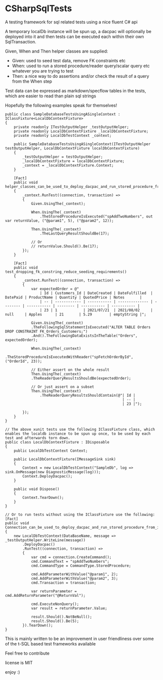 # CSharpSqlTests

A testing framework for sql related tests using a nice fluent C# api

A temporary localDb instance will be spun up, a dacpac will optionally be deployed into it and then tests can be executed each within their own SqlTransaction.

Given, When and Then helper classes are supplied:
- Given: used to seed test data, remove FK constraints etc
- When: used to run a stored procedure/reader query/scalar query etc whatever you are trying to test
- Then: a nice way to do assertions and/or check the result of a query from the When step

Test data can be expressed as markdown/specflow tables in the tests, which are easier to read than plain sql strings

Hopefully the following examples speak for themselves!

```CSharp
public class SampleDatabaseTestsUsingASingleContext : IClassFixture<LocalDbContextFixture>
{
    private readonly ITestOutputHelper _testOutputHelper;
    private readonly LocalDbContextFixture _localDbContextFixture;
    private readonly LocalDbTestContext _context;

    public SampleDatabaseTestsUsingASingleContext(ITestOutputHelper testOutputHelper, LocalDbContextFixture localDbContextFixture)
    {
        _testOutputHelper = testOutputHelper;
        _localDbContextFixture = localDbContextFixture;
        _context = _localDbContextFixture.Context;
    }
        
    [Fact]
    public void helper_classes_can_be_used_to_deploy_dacpac_and_run_stored_procedure_from_it()
    {
        _context.RunTest((connection, transaction) =>
        {
            Given.UsingThe(_context);

            When.UsingThe(_context)
                .TheStoredProcedureIsExecuted("spAddTwoNumbers", out var returnValue, ("@param1", 5), ("@param2", 12));

            Then.UsingThe(_context)
                .TheLastQueryResultShouldBe(17);

            // Or
            // returnValue.Should().Be(17);
        });
    }

    [Fact]
    public void test_dropping_fk_constring_reduce_seeding_requirements() 
    {
        _context.RunTest((connection, transaction) => 
        {
            var expectedOrder = @"
                | Id | Customers_Id | DateCreated | DateFulfilled  | DatePaid | ProductName | Quantity | QuotedPrice | Notes       |
                | -- | ------------ | ----------- | -------------- | -------- | ----------- | -------- | ----------- | ----------- |
                | 23 | 1            | 2021/07/21  | 2021/08/02     | null     | Apples      | 21       | 5.29        | emptyString |";

            Given.UsingThe(_context)
            .TheFollowingSqlStatementIsExecuted("ALTER TABLE Orders DROP CONSTRAINT FK_Orders_Customers;")
            .And().TheFollowingDataExistsInTheTable("Orders", expectedOrder);

            When.UsingThe(_context)
            .TheStoredProcedureIsExecutedWithReader("spFetchOrderById", ("OrderId", 23));

            // Either assert on the whole result
            Then.UsingThe(_context)
            .TheReaderQueryResultsShouldBe(expectedOrder);

            // Or just assert on a subset
            Then.UsingThe(_context)
                .TheReaderQueryResultsShouldContain(@"| Id |
                                                      | -- |
                                                      | 23 |");

        });
    }    
}

// The above xunit tests use the following IClassFixture class, which enables the localdb instance to be spun up once, to be used by each test and afterwards torn down.
public class LocalDbContextFixture : IDisposable
{
    public LocalDbTestContext Context;

    public LocalDbContextFixture(IMessageSink sink)
    {
        Context = new LocalDbTestContext("SampleDb", log => sink.OnMessage(new DiagnosticMessage(log)));
        Context.DeployDacpac();
    }       

    public void Dispose()
    {
        Context.TearDown();
    }
}

// Or to run tests without using the IClassFixture use the following:
[Fact]
public void Connection_can_be_used_to_deploy_dacpac_and_run_stored_procedure_from_it()
{
    new LocalDbTestContext(DataBaseName, message => _testOutputHelper.WriteLine(message))
        .DeployDacpac()
        .RunTest((connection, transaction) =>
        {
            var cmd = connection.CreateCommand();
            cmd.CommandText = "spAddTwoNumbers";
            cmd.CommandType = CommandType.StoredProcedure;

            cmd.AddParameterWithValue("@param1", 2);
            cmd.AddParameterWithValue("@param2", 3);
            cmd.Transaction = transaction;

            var returnParameter = cmd.AddReturnParameter("@ReturnVal");

            cmd.ExecuteNonQuery();
            var result = returnParameter.Value;

            result.Should().NotBeNull();
            result.Should().Be(5);
        }).TearDown();
}
```

This is mainly written to be an improvement in user friendliness over some of the t-SQL based test frameworks available

Feel free to contribute

license is MIT

enjoy :)
